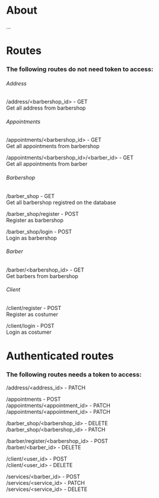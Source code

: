 # About

...


# Routes
  
### The following routes do not need token to access:  
  
 
###### Address

/address/<barbershop_id> - GET  
Get all address from barbershop  
  
  
###### Appointments

/appointments/<barbershop_id> - GET  
Get all appointments from barbershop  
  
/appointments/<barbershop_id>/<barber_id> - GET  
Get all appointments from barber  
  
  
###### Barbershop
/barber_shop - GET  
Get all barbershop registred on the database  
  
/barber_shop/register - POST  
Register as barbershop
  
/barber_shop/login - POST  
Login as barbershop  
  
  
###### Barber
/barber/<barbershop_id> - GET  
Get barbers from barbershop  
  
  
###### Client
/client/register - POST  
Register as costumer  
  
/client/login - POST  
Login as costumer  
  
  
# Authenticated routes
  
### The following routes needs a token to access:  
  
/address/<address_id> - PATCH  
  
/appointments - POST  
/appointments/<appointment_id> - PATCH  
/appointments/<appointment_id> - PATCH  
  
/barber_shop/<barbershop_id> - DELETE  
/barber_shop/<barbershop_id> - PATCH  
  
/barber/register/<barbershop_id> - POST  
/barber/<barber_id> - DELETE  
  
/client/<user_id> - POST  
/client/<user_id> - DELETE  
  
/services/<barber_id> - POST  
/services/<service_id> - PATCH  
/services/<service_id> - DELETE  

